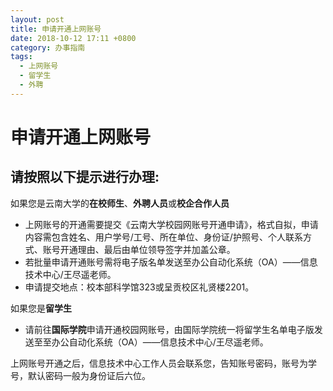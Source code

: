 ```yaml
---
layout: post
title: 申请开通上网账号
date: 2018-10-12 17:11 +0800
category: 办事指南
tags:
  - 上网账号
  - 留学生
  - 外聘
---
```


# 申请开通上网账号

## 请按照以下提示进行办理:

如果您是云南大学的**在校师生**、**外聘人员**或**校企合作人员**

- 上网账号的开通需要提交《云南大学校园网账号开通申请》，格式自拟，申请内容需包含姓名、用户学号/工号、所在单位、身份证/护照号、个人联系方式、账号开通理由、最后由单位领导签字并加盖公章。
- 若批量申请开通账号需将电子版名单发送至办公自动化系统（OA）——信息技术中心/王尽遥老师。
- 申请提交地点：校本部科学馆323或呈贡校区礼贤楼2201。

如果您是**留学生**

- 请前往**国际学院**申请开通校园网账号，由国际学院统一将留学生名单电子版发送至至办公自动化系统（OA）——信息技术中心/王尽遥老师。

上网账号开通之后，信息技术中心工作人员会联系您，告知账号密码，账号为学号，默认密码一般为身份证后六位。